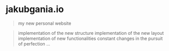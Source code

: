 # jakubgania.io

> my new personal website

> implementation of the new structure
> implementation of the new layout
> implementation of new functionalities
> constant changes in the pursuit of perfection ...

